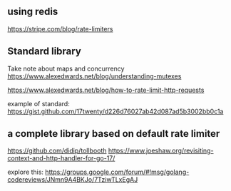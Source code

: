 ## using redis

https://stripe.com/blog/rate-limiters


## Standard library
Take note about maps and concurrency
https://www.alexedwards.net/blog/understanding-mutexes

https://www.alexedwards.net/blog/how-to-rate-limit-http-requests

example of standard:
https://gist.github.com/17twenty/d226d76027ab42d087ad5b3002bb0c1a 

## a complete library based on default rate limiter
https://github.com/didip/tollbooth
https://www.joeshaw.org/revisiting-context-and-http-handler-for-go-17/

explore this:
https://groups.google.com/forum/#!msg/golang-codereviews/JNmn9A4BKJo/7TziwTLxEgAJ
